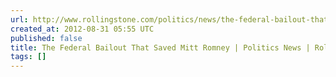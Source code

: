 ```yaml
---
url: http://www.rollingstone.com/politics/news/the-federal-bailout-that-saved-mitt-romney-20120829
created_at: 2012-08-31 05:55 UTC
published: false
title: The Federal Bailout That Saved Mitt Romney | Politics News | Rolling Stone
tags: []
---
```



